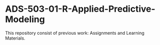 # ADS-503-01-R-Applied-Predictive-Modeling

This repository consist of previous work: Assignments and Learning Materials.
